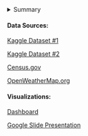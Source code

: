 <details><summary>Summary</summary>

<p>

# Housing Estimator

## Overview
For our final project, our group decided to build multiple machine learning models that attempt to predict the median price of various houses in California depending on various house-related features such as location, total rooms, and bedrooms, as well as neighborhood-related features such as median income of nearby homeowners, the number of homes within a specified range, and population within a specified range. Regarding machine learning, we decided to apply multiple models and we will compare the outcomes of each model. These models are random forest classification, neural networking, and multivariate linear regression. We will store our database on AWS. Our communication protocols include meeting twice a week via Google Meet on Monday and Wednesday before class, as well as additional meetings later in the week if needed. 

</p>
</details>

####  Data Sources:

[Kaggle Dataset #1](https://www.kaggle.com/datasets/camnugent/california-housing-prices)

[Kaggle Dataset #2](https://www.kaggle.com/datasets/camnugent/california-housing-feature-engineering?select=cal_populations_city.csv)

[Census.gov](https://api.census.gov/data/1990/cbp?get=GEO_TTL,EMP,ESTAB&for=county:*&in=state:06&key=)

[OpenWeatherMap.org](http://api.openweathermap.org/data/2.5/weather?units=Imperial&APPID=)

#### Visualizations: 

[Dashboard](https://public.tableau.com/views/Housing_Estimator/Housing_Estimator?:language=en-US&:display_count=n&:origin=viz_share_link)

[Google Slide Presentation](https://docs.google.com/presentation/d/1T7_yxJK3ywl04BYXVCxGlF-N4pR6hri29zj-ifyfONc/edit#slide=id.p)
